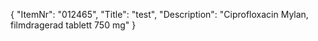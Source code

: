 {
  "ItemNr": "012465",
  "Title": "test",
  "Description": "Ciprofloxacin Mylan, filmdragerad tablett 750 mg"
}